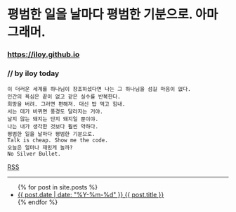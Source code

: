# 평범한 일을 날마다 평범한 기분으로. 아마그래머.
### https://iloy.github.io
### // by iloy today

```
이 더러운 세계를 하나님이 창조하셨다면 나는 그 하나님을 섬길 마음이 없다.
인간의 욕심은 끝이 없고 같은 실수를 반복한다.
희망을 버려. 그러면 편해져. 대신 밥 먹고 힘내.
서는 데가 바뀌면 풍경도 달라지는 거야.
날지 않는 돼지는 단지 돼지일 뿐이야.
나는 내가 생각한 것보다 훨씬 약하다.
평범한 일을 날마다 평범한 기분으로.
Talk is cheap. Show me the code.
오늘은 얼마나 재밌게 놀까?
No Silver Bullet.
```

[RSS](/feed.xml)

---
<ul>
  {% for post in site.posts %}
    <li>
      <a href="{{ post.url }}">{{ post.date | date: "%Y-%m-%d" }} {{ post.title }}</a>
    </li>
  {% endfor %}
</ul>
